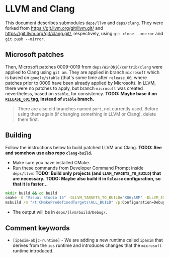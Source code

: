 # LLVM and Clang

This document describes submodules `deps/llvm` and `deps/clang`.
They were forked from <https://git.llvm.org/git/llvm.git/> and <https://git.llvm.org/git/clang.git/>, respectively, using `git clone --mirror` and `git push --mirror`.

## Microsoft patches

Then, Microsoft patches 0009-0019 from `deps/WinObjC/contrib/clang` were applied to Clang using `git am`.
They are applied in branch `microsoft` which is based on `google/stable` (that's some time after `release_60`, where patches prior to 0009 have been already applied by Microsoft).
In LLVM, there were no patches to apply, but branch `microsoft` was created nevertheless, based on `stable`, for consistency.
**TODO: Maybe base it on [`RELEASE_601` tag](http://llvm.org/viewvc/llvm-project/llvm/tags/RELEASE_601/final/), instead of `stable` branch.**

> There are also old branches named `port`, not currently used.
> Before using them again (if changing something in LLVM or Clang), delete them first.

## Building

Follow the instructions below to build patched LLVM and Clang.
**TODO: See and somehow use also repo `clang-build`.**

- Make sure you have installed CMake.
- Run these commands from Developer Command Prompt inside `deps/llvm`:
  **TODO: Build only projects (and `LLVM_TARGETS_TO_BUILD`) that are necessary.**
  **TODO: Maybe also build it in `Release` configuration, so that it is faster...**

```cmd
mkdir build && cd build
cmake -G "Visual Studio 15" -DLLVM_TARGETS_TO_BUILD="X86;ARM" -DLLVM_EXTERNAL_CLANG_SOURCE_DIR="..\..\clang" ..
msbuild /m "/t:CMakePredefinedTargets\ALL_BUILD" /p:Configuration=Debug /p:Platform=Win32 .\LLVM.sln
```

- The output will be in `deps/llvm/build/Debug/`.

## Comment keywords

- `[ipasim-objc-runtime]` - We are adding a new runtime called `ipasim` that derives from the `ios` runtime and introduces changes that the `microsoft` runtime introduced.
